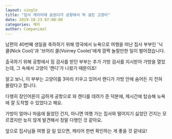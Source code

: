 ```yaml
---
layout: single
title: "집사 캐리어에 숨었다가 공항에서 딱 걸린 고양이"
date: 2019-10-23 07:00:00
categories: 재미
author: Companimal
---
```


남편의 40번째 생일을 축하하기 위해 영국에서 뉴욕으로 여행을 떠난 집사 부부인 '닉 쿨(Nick Cool)'과 '브어리 쿨(Voirrey Coole)'에게 깜짝 놀랄만한 일이 벌어졌습니다.

출국하기 위해 공항에서 짐 검사를 받던 부부는 추가 가방 검사를 지시받아 가방을 열었는데, 그 속에서 고양이 ‘캔디’가 나왔기 때문이죠!

알고 보니, 이 부부는 고양이를 3마리 키우고 있어서 캔디가 가방 안에 숨어든 지 전혀 몰랐다고 합니다.

다행히 장인어른이 급하게 공항으로 와 캔디를 데려가 준 덕분에, 제시간에 탑승해 뉴욕에 잘 도착할 수 있었다고 해요.

가방이 얼마나 마음에 들었던 건지, 아니면 여행 가는 집사와 떨어지기 싫었던 건지는 모르겠지만 늦지 않게 발견해서 정말 다행인 것 같아요.

앞으로 집사님들 여행 갈 일 있으면, 캐리어 한번 확인하는 게 좋을 것 같네요!
